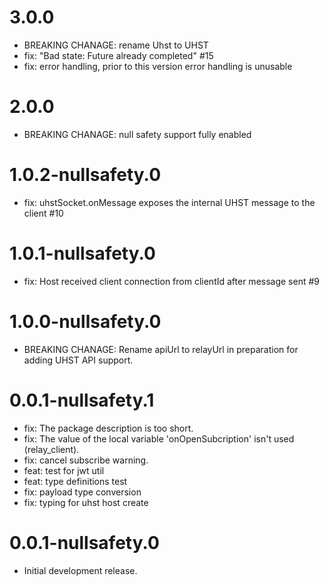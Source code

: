 # 3.0.0

- BREAKING CHANAGE: rename Uhst to UHST
- fix: "Bad state: Future already completed" #15
- fix: error handling, prior to this version error handling is unusable

# 2.0.0

- BREAKING CHANAGE: null safety support fully enabled

# 1.0.2-nullsafety.0

- fix: uhstSocket.onMessage exposes the internal UHST message to the client #10

# 1.0.1-nullsafety.0

- fix: Host received client connection from clientId after message sent #9

# 1.0.0-nullsafety.0

- BREAKING CHANAGE: Rename apiUrl to relayUrl in preparation for adding UHST API support.

# 0.0.1-nullsafety.1

- fix: The package description is too short.
- fix: The value of the local variable 'onOpenSubcription' isn't used (relay_client).
- fix: cancel subscribe warning.
- feat: test for jwt util
- feat: type definitions test
- fix: payload type conversion
- fix: typing for uhst host create

# 0.0.1-nullsafety.0

- Initial development release.
